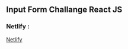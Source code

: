 ## Input Form Challange React JS

### Netlify :
[Netlify](https://pedantic-liskov-ab2872.netlify.app/)